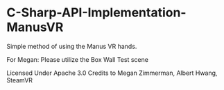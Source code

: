 # C-Sharp-API-Implementation-ManusVR
Simple method of using the Manus VR hands. 

For Megan: Please utilize the Box Wall Test scene

Licensed Under Apache 3.0 
Credits to Megan Zimmerman, Albert Hwang, SteamVR 
